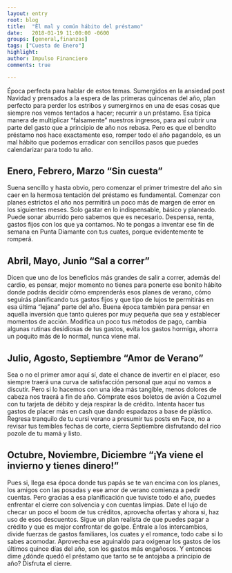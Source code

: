 ```yaml
---
layout: entry
root: blog
title:  "El mal y común hábito del préstamo"
date:   2018-01-19 11:00:00 -0600
groups: [general,finanzas]
tags: ["Cuesta de Enero"]
highlight: 
author: Impulso Financiero
comments: true

---
```

Época perfecta para hablar de estos temas. Sumergidos en la ansiedad post Navidad y prensados a la espera de las primeras quincenas del año, plan perfecto para perder los estribos y sumergirnos en una de esas cosas que siempre nos vemos tentados a hacer; recurrir a un préstamo. Esa típica manera de multiplicar “falsamente” nuestros ingresos, para así cubrir una parte del gasto que a principio de año nos rebasa. Pero es que el bendito préstamo nos hace exactamente eso, romper todo el año pagandolo, es un mal hábito que podemos erradicar con sencillos pasos que puedes calendarizar para todo tu año. 


## Enero, Febrero, Marzo  “Sin cuesta”

Suena sencillo y hasta obvio, pero comenzar el primer trimestre del año sin caer en la hermosa tentación del préstamo es fundamental. Comenzar con planes estrictos el año nos permitirá un poco más de margen de error en los siguientes meses. Solo gastar en lo indispensable, básico y planeado. Puede sonar aburrido pero sabemos que es necesario. Despensa, renta, gastos fijos con los que ya contamos. No te pongas a inventar ese fin de semana en Punta Diamante con tus cuates, porque evidentemente te romperá. 


## Abril, Mayo, Junio “Sal a correr”

Dicen que uno de los beneficios más grandes de salir a correr, además del cardio, es pensar, mejor momento no tienes para ponerte ese bonito hábito donde podrás decidir cómo emprenderás esos planes de verano, cómo seguirás planificando tus gastos fijos y que tipo de lujos te permitirás en esa última “lejana” parte del año. Buena época también para pensar en aquella inversión que tanto quieres por muy pequeña que sea y establecer momentos de acción. Modifica un poco tus métodos de pago, cambia algunas rutinas desidiosas de tus gastos, evita los gastos hormiga, ahorra un poquito más de lo normal, nunca viene mal. 


## Julio, Agosto, Septiembre “Amor de Verano”

Sea o no el primer amor aquí sí, date el chance de invertir en el placer, eso siempre traerá una curva de satisfacción personal que aquí no vamos a discutir. Pero si lo hacemos con una idea más tangible, menos dolores de cabeza nos traerá a fin de año. Cómprate esos boletos de avión a Cozumel con tu tarjeta de débito y deja respirar la de crédito. Intenta hacer tus gastos de placer más en cash que dando espadazos a base de plástico. Regresa tranquilo de tu cursi verano a presumir tus posts en Face, no a revisar tus temibles fechas de corte, cierra Septiembre disfrutando del rico pozole de tu mamá y listo. 


## Octubre, Noviembre, Diciembre “¡Ya viene el invierno y tienes dinero!”

Pues si,  llega esa época donde tus papás se te van encima con los planes, los amigos con las posadas y ese amor de verano comienza a pedir cuentas. Pero gracias a esa planificación que tuviste todo el año, puedes enfrentar el cierre  con solvencia y con cuentas limpias. Date el lujo de checar un poco el boom de tus créditos,  aprovecha ofertas y ahora si, haz uso de esos descuentos. Sigue un plan realista de que puedes pagar a crédito y que es mejor confrontar de golpe. Éntrale a los intercambios, divide fuerzas de gastos familiares, los cuates y el romance, todo cabe si lo sabes acomodar. Aprovecha ese aguinaldo para oxigenar los gastos de los últimos quince días del año, son los gastos más engañosos.  Y entonces dime ¿dónde quedó el préstamo que tanto se te antojaba a principio de año? Disfruta el cierre.


